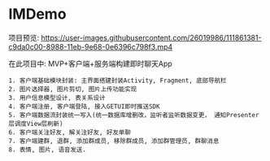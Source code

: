 # IMDemo

项目预览: 
https://user-images.githubusercontent.com/26019986/111861381-c9da0c00-8988-11eb-9e68-0e6396c798f3.mp4



在此项目中: MVP+客户端+服务端构建即时聊天App

 	1. 客户端基础模块封装: 主界面搭建封装Activity, Fragment, 底部导航栏
 	2. 图片选择器, 图片剪切, 图片上传功能实现
 	3. 用户信息模型设计, 表关系设计
 	4. 客户端注册, 客户端登陆, 接入GETUI即时推送SDK
 	5. 客户端数据流封装统一写入(统一数据库增删改，监听者监听数据变更， 通知Presenter层调度View层刷新)
 	6. 客户端关注好友, 解关注好友, 好友单聊
 	7. 客户端建群, 退群, 添加群成员, 移除群成员, 添加群管理员, 群聊消息
 	8. 表情, 图片, 语音发送.
